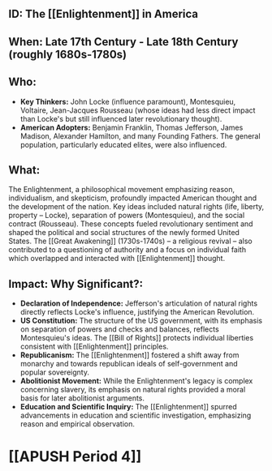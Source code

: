 ## ID: The [[Enlightenment]] in America

## When: Late 17th Century - Late 18th Century (roughly 1680s-1780s)

## Who: 
* **Key Thinkers:** John Locke (influence paramount), Montesquieu, Voltaire, Jean-Jacques Rousseau (whose ideas had less direct impact than Locke's but still influenced later revolutionary thought).
* **American Adopters:** Benjamin Franklin, Thomas Jefferson, James Madison, Alexander Hamilton, and many Founding Fathers.  The general population, particularly educated elites, were also influenced.

## What: 
The Enlightenment, a philosophical movement emphasizing reason, individualism, and skepticism, profoundly impacted American thought and the development of the nation.  Key ideas included natural rights (life, liberty, property – Locke), separation of powers (Montesquieu), and the social contract (Rousseau). These concepts fueled revolutionary sentiment and shaped the political and social structures of the newly formed United States.  The [[Great Awakening]] (1730s-1740s) – a religious revival – also contributed to a questioning of authority and a focus on individual faith which overlapped and interacted with [[Enlightenment]] thought.

## Impact: Why Significant?:
* **Declaration of Independence:** Jefferson's articulation of natural rights directly reflects Locke's influence, justifying the American Revolution.
* **US Constitution:** The structure of the US government, with its emphasis on separation of powers and checks and balances, reflects Montesquieu's ideas. The [[Bill of Rights]] protects individual liberties consistent with [[Enlightenment]] principles.
* **Republicanism:** The [[Enlightenment]] fostered a shift away from monarchy and towards republican ideals of self-government and popular sovereignty.
* **Abolitionist Movement:**  While the Enlightenment's legacy is complex concerning slavery, its emphasis on natural rights provided a moral basis for later abolitionist arguments.
* **Education and Scientific Inquiry:** The [[Enlightenment]] spurred advancements in education and scientific investigation, emphasizing reason and empirical observation.


# [[APUSH Period 4]]
